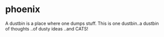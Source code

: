 # phoenix
A dustbin is a place where one dumps stuff.
This is one dustbin..a dustbin of thoughts
..of dusty ideas ..and CATS!
